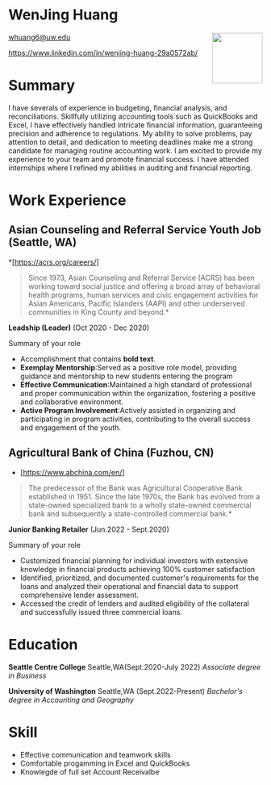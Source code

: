 # WenJing Huang  
<img src="/Users/wenjinghuang/Desktop/lab/miahuang1.github.io/assets/IMG_9620.JPG" style="width: 100px; float: right;">

whuang6@uw.edu

https://www.linkedin.com/in/wenjing-huang-29a0572ab/

# Summary
I have severals of experience in budgeting, financial analysis, and reconciliations. Skillfully utilizing accounting tools such as QuickBooks and Excel, I have effectively handled intricate financial information, guaranteeing precision and adherence to regulations. My ability to solve problems, pay attention to detail, and dedication to meeting deadlines make me a strong candidate for managing routine accounting work. I am excited to provide my experience to your team and promote financial success. I have attended internships where I refined my abilities in auditing and financial reporting.

# Work Experience

## Asian Counseling and Referral Service Youth Job (Seattle, WA)

*[https://acrs.org/careers/] 
> Since 1973, Asian Counseling and Referral Service (ACRS) has been working toward social justice and offering a broad array of behavioral health programs, human services and civic engagement activities for Asian Americans, Pacific Islanders (AAPI) and other underserved communities in King County and beyond.*

**Leadship (Leader)** (Oct 2020 - Dec 2020)

Summary of your role

- Accomplishment that contains **bold text**.
- **Exemplay Mentorship**:Served as a positive role model, providing guidance and mentorship to new students entering the program
- **Effective Communication**:Maintained a high standard of professional and proper communication within the organization, fostering a positive and collaborative environment.
- **Active Program Involvement**:Actively assisted in organizing and participating in program activities, contributing to the overall success and engagement of the youth.

## Agricultural Bank of China (Fuzhou, CN)
* [https://www.abchina.com/en/]
> The predecessor of the Bank was Agricultural Cooperative Bank established in 1951. Since the late 1970s, the Bank has evolved from a state-owned specialized bank to a wholly state-owned commercial bank and subsequently a state-controlled commercial bank.*

**Junior Banking Retailer**        (Jun.2022 - Sept.2020)

Summary of your role

- Customized financial planning for individual investors with extensive knowledge in financial products achieving 100% customer satisfaction
- Identified, prioritized, and documented customer's requirements for the loans and analyzed their operational and financial data to support comprehensive lender assessment.
- Accessed the credit of lenders and audited eligibility of the collateral and successfully issued three commercial loans.

# **Education**

**Seattle Centre College**          Seattle,WA(Sept.2020-July 2022)
*Associate degree in Business*

**University of Washington**        Seattle,WA (Sept.2022-Present)
*Bachelor's degree in Accounting and Geography*

# Skill
- Effective communication and teamwork skills
- Comfortable progamming in Excel and QuickBooks
- Knowlegde of full set Account Receivalbe 
